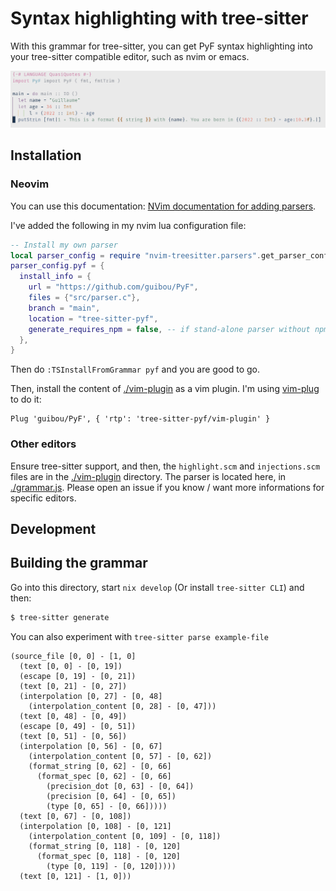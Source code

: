 # Syntax highlighting with tree-sitter

With this grammar for tree-sitter, you can get PyF syntax highlighting into your
tree-sitter compatible editor, such as nvim or emacs.

![](nvim_ts_highlight.png)
## Installation

### Neovim

You can use this documentation: [NVim documentation for adding parsers](https://github.com/nvim-treesitter/nvim-treesitter#adding-parsers).

I've added the following in my nvim lua configuration file:

```lua
-- Install my own parser
local parser_config = require "nvim-treesitter.parsers".get_parser_configs()
parser_config.pyf = {
  install_info = {
    url = "https://github.com/guibou/PyF",
    files = {"src/parser.c"},
    branch = "main",
    location = "tree-sitter-pyf",
    generate_requires_npm = false, -- if stand-alone parser without npm dependencies
  },
}
```

Then do `:TSInstallFromGrammar pyf` and you are good to go.

Then, install the content of [./vim-plugin](./vim-plugin) as a vim plugin. I'm using [vim-plug](https://github.com/junegunn/vim-plug) to do it:

```vim
Plug 'guibou/PyF', { 'rtp': 'tree-sitter-pyf/vim-plugin' }
```

### Other editors

Ensure tree-sitter support, and then, the `highlight.scm` and `injections.scm`
files are in the [./vim-plugin](./vim-plugin) directory. The parser is located
here, in [./grammar.js](./grammar.js). Please open an issue if you know / want
more informations for specific editors.

## Development

## Building the grammar

Go into this directory, start `nix develop` (Or install `tree-sitter CLI`) and then:

```bash
$ tree-sitter generate
```

You can also experiment with `tree-sitter parse example-file`

```sexp
(source_file [0, 0] - [1, 0]
  (text [0, 0] - [0, 19])
  (escape [0, 19] - [0, 21])
  (text [0, 21] - [0, 27])
  (interpolation [0, 27] - [0, 48]
    (interpolation_content [0, 28] - [0, 47]))
  (text [0, 48] - [0, 49])
  (escape [0, 49] - [0, 51])
  (text [0, 51] - [0, 56])
  (interpolation [0, 56] - [0, 67]
    (interpolation_content [0, 57] - [0, 62])
    (format_string [0, 62] - [0, 66]
      (format_spec [0, 62] - [0, 66]
        (precision_dot [0, 63] - [0, 64])
        (precision [0, 64] - [0, 65])
        (type [0, 65] - [0, 66]))))
  (text [0, 67] - [0, 108])
  (interpolation [0, 108] - [0, 121]
    (interpolation_content [0, 109] - [0, 118])
    (format_string [0, 118] - [0, 120]
      (format_spec [0, 118] - [0, 120]
        (type [0, 119] - [0, 120]))))
  (text [0, 121] - [1, 0]))
```

